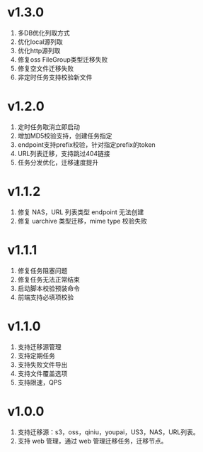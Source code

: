 # v1.3.0

1. 多DB优化列取方式
2. 优化local源列取
3. 优化http源列取
4. 修复oss FileGroup类型迁移失败
5. 修复空文件迁移失败
6. 非定时任务支持校验新文件

# v1.2.0

1. 定时任务取消立即启动
2. 增加MD5校验支持，创建任务指定
3. endpoint支持prefix校验，针对指定prefix的token
4. URL列表迁移，支持跳过404链接
5. 任务分发优化，迁移速度提升

# v1.1.2

1. 修复 NAS，URL 列表类型 endpoint 无法创建
2. 修复 uarchive 类型迁移，mime type 校验失败

# v1.1.1

1. 修复任务阻塞问题
2. 修复任务无法正常结束
3. 启动脚本校验预装命令
4. 前端支持必填项校验

# v1.1.0

1. 支持迁移源管理
2. 支持定期任务
3. 支持失败文件导出
4. 支持文件覆盖选项
5. 支持限速，QPS

# v1.0.0 

1. 支持迁移源：s3，oss，qiniu，youpai，US3，NAS，URL列表。
2. 支持 web 管理，通过 web 管理迁移任务，迁移节点。


